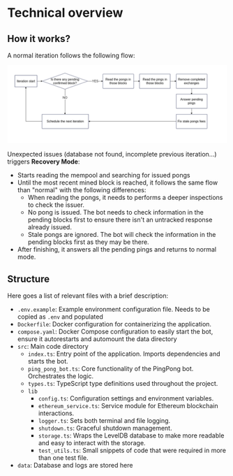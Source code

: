 # Technical overview

## How it works?

A normal iteration follows the following flow:

![Normal iteration flow](./flow.png?raw=true "Normal iteration flow")

Unexpected issues (database not found, incomplete previous iteration...) triggers **Recovery Mode**:
- Starts reading the mempool and searching for issued pongs
- Until the most recent mined block is reached, it follows the same flow than "normal" with the following differences:
    - When reading the pongs, it needs to performs a deeper inspections to check the issuer.
    - No pong is issued. The bot needs to check information in the pending blocks first to ensure there isn't an untracked response already issued.
    - Stale pongs are ignored. The bot will check the information in the pending blocks first as they may be there.
- After finishing, it answers all the pending pings and returns to normal mode.

## Structure

Here goes a list of relevant files with a brief description:

- `.env.example`: Example environment configuration file. Needs to be copied as `.env` and populated
- `Dockerfile`: Docker configuration for containerizing the application.
- `compose.yaml`: Docker Compose configuration to easily start the bot, ensure it autorestarts and automount the data directory
- `src`: Main code directory
    - `index.ts`: Entry point of the application. Imports dependencies and starts the bot.
    - `ping_pong_bot.ts`: Core functionality of the PingPong bot. Orchestrates the logic.
    - `types.ts`: TypeScript type definitions used throughout the project.
    - `lib` 
        - `config.ts`: Configuration settings and environment variables.
        - `ethereum_service.ts`: Service module for Ethereum blockchain interactions.
        - `logger.ts`: Sets both terminal and file logging.
        - `shutdown.ts`: Graceful shutdown management.
        - `storage.ts`: Wraps the LevelDB database to make more readable and easy to interact with the storage.
        - `test_utils.ts`: Small snippets of code that were required in more than one test file.
- `data`: Database and logs are stored here
